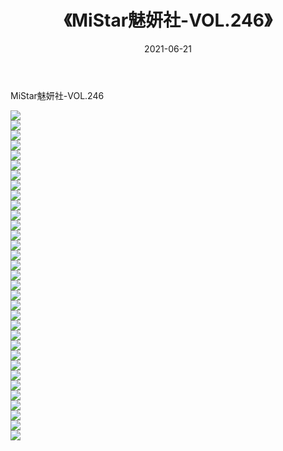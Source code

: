 ﻿---
layout: post
title:  《MiStar魅妍社-VOL.246》
date:   2021-06-21
img: http://img.660000.xyz/Sharelink/网络美图/2021/MiStar魅妍社-VOL.246/000.jpg
categories: [美女, 清纯, 唯美]
---

MiStar魅妍社-VOL.246

  ![](http://img.660000.xyz/Sharelink/网络美图/2021/MiStar魅妍社-VOL.246/001.jpg) <br> ![](http://img.660000.xyz/Sharelink/网络美图/2021/MiStar魅妍社-VOL.246/002.jpg) <br> ![](http://img.660000.xyz/Sharelink/网络美图/2021/MiStar魅妍社-VOL.246/003.jpg) <br> ![](http://img.660000.xyz/Sharelink/网络美图/2021/MiStar魅妍社-VOL.246/004.jpg) <br> ![](http://img.660000.xyz/Sharelink/网络美图/2021/MiStar魅妍社-VOL.246/005.jpg) <br> ![](http://img.660000.xyz/Sharelink/网络美图/2021/MiStar魅妍社-VOL.246/006.jpg) <br> ![](http://img.660000.xyz/Sharelink/网络美图/2021/MiStar魅妍社-VOL.246/007.jpg) <br> ![](http://img.660000.xyz/Sharelink/网络美图/2021/MiStar魅妍社-VOL.246/008.jpg) <br> ![](http://img.660000.xyz/Sharelink/网络美图/2021/MiStar魅妍社-VOL.246/009.jpg) <br> ![](http://img.660000.xyz/Sharelink/网络美图/2021/MiStar魅妍社-VOL.246/010.jpg) <br> ![](http://img.660000.xyz/Sharelink/网络美图/2021/MiStar魅妍社-VOL.246/011.jpg) <br> ![](http://img.660000.xyz/Sharelink/网络美图/2021/MiStar魅妍社-VOL.246/012.jpg) <br> ![](http://img.660000.xyz/Sharelink/网络美图/2021/MiStar魅妍社-VOL.246/013.jpg) <br> ![](http://img.660000.xyz/Sharelink/网络美图/2021/MiStar魅妍社-VOL.246/014.jpg) <br> ![](http://img.660000.xyz/Sharelink/网络美图/2021/MiStar魅妍社-VOL.246/015.jpg) <br> ![](http://img.660000.xyz/Sharelink/网络美图/2021/MiStar魅妍社-VOL.246/016.jpg) <br> ![](http://img.660000.xyz/Sharelink/网络美图/2021/MiStar魅妍社-VOL.246/017.jpg) <br> ![](http://img.660000.xyz/Sharelink/网络美图/2021/MiStar魅妍社-VOL.246/018.jpg) <br> ![](http://img.660000.xyz/Sharelink/网络美图/2021/MiStar魅妍社-VOL.246/019.jpg) <br> ![](http://img.660000.xyz/Sharelink/网络美图/2021/MiStar魅妍社-VOL.246/020.jpg) <br> ![](http://img.660000.xyz/Sharelink/网络美图/2021/MiStar魅妍社-VOL.246/021.jpg) <br> ![](http://img.660000.xyz/Sharelink/网络美图/2021/MiStar魅妍社-VOL.246/022.jpg) <br> ![](http://img.660000.xyz/Sharelink/网络美图/2021/MiStar魅妍社-VOL.246/023.jpg) <br> ![](http://img.660000.xyz/Sharelink/网络美图/2021/MiStar魅妍社-VOL.246/024.jpg) <br> ![](http://img.660000.xyz/Sharelink/网络美图/2021/MiStar魅妍社-VOL.246/025.jpg) <br> ![](http://img.660000.xyz/Sharelink/网络美图/2021/MiStar魅妍社-VOL.246/026.jpg) <br> ![](http://img.660000.xyz/Sharelink/网络美图/2021/MiStar魅妍社-VOL.246/027.jpg) <br> ![](http://img.660000.xyz/Sharelink/网络美图/2021/MiStar魅妍社-VOL.246/028.jpg) <br> ![](http://img.660000.xyz/Sharelink/网络美图/2021/MiStar魅妍社-VOL.246/029.jpg) <br> ![](http://img.660000.xyz/Sharelink/网络美图/2021/MiStar魅妍社-VOL.246/030.jpg) <br> ![](http://img.660000.xyz/Sharelink/网络美图/2021/MiStar魅妍社-VOL.246/031.jpg) <br> ![](http://img.660000.xyz/Sharelink/网络美图/2021/MiStar魅妍社-VOL.246/032.jpg) <br> ![](http://img.660000.xyz/Sharelink/网络美图/2021/MiStar魅妍社-VOL.246/033.jpg) <br>